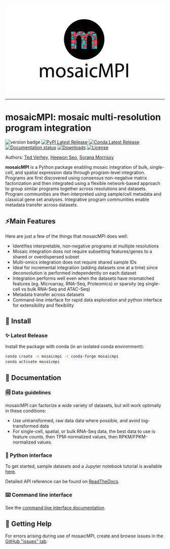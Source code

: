 
![mosaicMPI logo](logo.png)

-----------------

# mosaicMPI: mosaic multi-resolution program integration

![version badge](https://img.shields.io/badge/version-1.9.0-blue)
[![PyPI Latest Release](https://img.shields.io/pypi/v/mosaicmpi.svg)](https://pypi.org/project/mosaicmpi/)
[![Conda Latest Release](https://img.shields.io/conda/vn/conda-forge/mosaicmpi)](https://anaconda.org/conda-forge/mosaicmpi/)
[![Documentation status](https://readthedocs.org/projects/mosaicmpi/badge/?version=latest&style=flat)]()
[![Downloads](https://static.pepy.tech/badge/cnmfsns)](https://pepy.tech/project/cnmfsns)
[![License](https://img.shields.io/pypi/l/mosaicmpi.svg)](https://github.com/MorrissyLab/mosaicMPI/blob/main/LICENSE)

Authors: [Ted Verhey](https://github.com/verheytb), [Heewon Seo](https://github.com/lootpiz), [Sorana Morrissy](https://github.com/ancasorana)

**mosaicMPI** is a Python package enabling mosaic integration of bulk, single-cell, and spatial expression data through program-level integration.
Programs are first discovered using consensus non-negative matrix factorization and then integrated using a flexible network-based approach to group
similar programs together across resolutions and datasets. Program communities are then interpreted using sample/cell metadata and classical gene
set analyses. Integrative program communities enable metadata transfer across datasets.


## ⚡Main Features

Here are just a few of the things that mosaicMPI does well:

- Identifies interpretable, non-negative programs at multiple resolutions
- Mosaic integration does not require subsetting features/genes to
  a shared or overdispersed subset
- Multi-omics integration does not require shared sample IDs
- Ideal for incremental integration (adding datasets one at a time) since
  deconvolution is performed independently on each dataset
- Integration performs well even when the datasets have mismatched features
  (eg. Microarray, RNA-Seq, Proteomics) or sparsity (eg single-cell vs bulk RNA-Seq and ATAC-Seq)
- Metadata transfer across datasets
- Command-line interface for rapid data exploration and python
  interface for extensibility and flexibility

## 🔧 Install

### ✨ Latest Release

Install the package with conda (in an isolated conda environment):
```bash
conda create -n mosaicmpi -c conda-forge mosaicmpi
conda activate mosaicmpi
```

## 📖 Documentation

### 🗐 Data guidelines

mosaicMPI can factorize a wide variety of datasets, but will work optimally in these conditions:
  - Use untransformed, raw data data where possible, and avoid log-transformed data
  - For single-cell, spatial, or bulk RNA-Seq data, the best data to use is feature counts, then TPM-normalized values, then RPKM/FPKM-normalized values.

### 📓 Python interface

To get started, sample datasets and a Jupyter notebook tutorial is available [here](/tutorial/tutorial.ipynb).

Detailed API reference can be found on [ReadTheDocs](https://mosaicmpi.readthedocs.io/).


### ⌨️ Command line interface

See the [command line interface documentation](/CLI.md).

## 💭 Getting Help

For errors arising during use of mosaicMPI, create and browse issues in the [GitHub "issues" tab](https://github.com/MorrissyLab/mosaicMPI/issues).